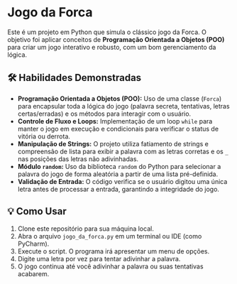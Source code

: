 # Jogo da Forca

Este é um projeto em Python que simula o clássico jogo da Forca. O objetivo foi aplicar conceitos de **Programação Orientada a Objetos (POO)** para criar um jogo interativo e robusto, com um bom gerenciamento da lógica.

## 🛠️ Habilidades Demonstradas

* **Programação Orientada a Objetos (POO):** Uso de uma classe (`Forca`) para encapsular toda a lógica do jogo (palavra secreta, tentativas, letras certas/erradas) e os métodos para interagir com o usuário.
* **Controle de Fluxo e Loops:** Implementação de um loop `while` para manter o jogo em execução e condicionais para verificar o status de vitória ou derrota.
* **Manipulação de Strings:** O projeto utiliza fatiamento de strings e compreensão de lista para exibir a palavra com as letras corretas e os `_` nas posições das letras não adivinhadas.
* **Módulo `random`:** Uso da biblioteca `random` do Python para selecionar a palavra do jogo de forma aleatória a partir de uma lista pré-definida.
* **Validação de Entrada:** O código verifica se o usuário digitou uma única letra antes de processar a entrada, garantindo a integridade do jogo.

## 💡 Como Usar

1.  Clone este repositório para sua máquina local.
2.  Abra o arquivo `jogo_da_forca.py` em um terminal ou IDE (como PyCharm).
3.  Execute o script. O programa irá apresentar um menu de opções.
4.  Digite uma letra por vez para tentar adivinhar a palavra.
5.  O jogo continua até você adivinhar a palavra ou suas tentativas acabarem.
